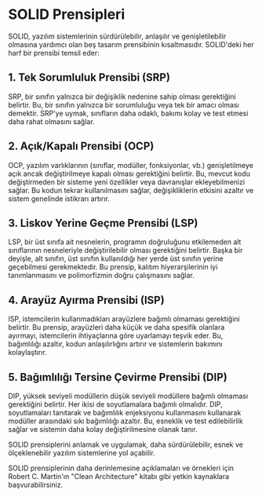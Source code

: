 # SOLID Prensipleri

SOLID, yazılım sistemlerinin sürdürülebilir, anlaşılır ve genişletilebilir olmasına yardımcı olan beş tasarım prensibinin kısaltmasıdır. SOLID'deki her harf bir prensibi temsil eder:

## 1. Tek Sorumluluk Prensibi (SRP)

SRP, bir sınıfın yalnızca bir değişiklik nedenine sahip olması gerektiğini belirtir. Bu, bir sınıfın yalnızca bir sorumluluğu veya tek bir amacı olması demektir. SRP'ye uymak, sınıfların daha odaklı, bakımı kolay ve test etmesi daha rahat olmasını sağlar.

## 2. Açık/Kapalı Prensibi (OCP)

OCP, yazılım varlıklarının (sınıflar, modüller, fonksiyonlar, vb.) genişletilmeye açık ancak değiştirilmeye kapalı olması gerektiğini belirtir. Bu, mevcut kodu değiştirmeden bir sisteme yeni özellikler veya davranışlar ekleyebilmenizi sağlar. Bu kodun tekrar kullanılmasını sağlar, değişikliklerin etkisini azaltır ve sistem genelinde istikrarı artırır.

## 3. Liskov Yerine Geçme Prensibi (LSP)

LSP, bir üst sınıfa ait nesnelerin, programın doğruluğunu etkilemeden alt sınıflarının nesneleriyle değiştirilebilir olması gerektiğini belirtir. Başka bir deyişle, alt sınıfın, üst sınıfın kullanıldığı her yerde üst sınıfın yerine geçebilmesi gerekmektedir. Bu prensip, kalıtım hiyerarşilerinin iyi tanımlanmasını ve polimorfizmin doğru çalışmasını sağlar.

## 4. Arayüz Ayırma Prensibi (ISP)

ISP, istemcilerin kullanmadıkları arayüzlere bağımlı olmaması gerektiğini belirtir. Bu prensip, arayüzleri daha küçük ve daha spesifik olanlara ayırmayı, istemcilerin ihtiyaçlarına göre uyarlamayı teşvik eder. Bu, bağımlılığı azaltır, kodun anlaşılırlığını artırır ve sistemlerin bakımını kolaylaştırır.

## 5. Bağımlılığı Tersine Çevirme Prensibi (DIP)

DIP, yüksek seviyeli modüllerin düşük seviyeli modüllere bağımlı olmaması gerektiğini belirtir. Her ikisi de soyutlamalara bağımlı olmalıdır. DIP, soyutlamaları tanıtarak ve bağımlılık enjeksiyonu kullanmasını kullanarak modüller arasındaki sıkı bağımlılığı azaltır. Bu, esneklik ve test edilebilirlik sağlar ve sistemin daha kolay değiştirilmesine olanak tanır.

SOLID prensiplerini anlamak ve uygulamak, daha sürdürülebilir, esnek ve ölçeklenebilir yazılım sistemlerine yol açabilir.

SOLID prensiplerinin daha derinlemesine açıklamaları ve örnekleri için Robert C. Martin'ın "Clean Architecture" kitabı gibi yetkin kaynaklara başvurabilirsiniz.

